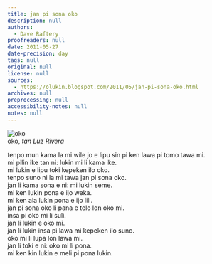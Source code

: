 ```yaml
---
title: jan pi sona oko
description: null
authors:
  - Dave Raftery
proofreaders: null
date: 2011-05-27
date-precision: day
tags: null
original: null
license: null
sources:
  - https://olukin.blogspot.com/2011/05/jan-pi-sona-oko.html
archives: null
preprocessing: null
accessibility-notes: null
notes: null
---
```


<!-- "Eye care/4 one-a-month" by Luz Rivera (https://www.flickr.com/photos/nieve44/525817053/). CC BY 4.0. -->
![oko](https://live.staticflickr.com/1247/525817053_4c0334e703_h.jpg)  \
oko, *tan Luz Rivera*

tenpo mun kama la mi wile jo e lipu sin pi ken lawa pi tomo tawa mi.  \
mi pilin ike tan ni: lukin mi li kama ike.  \
mi lukin e lipu toki kepeken ilo oko.  \
tenpo suno ni la mi tawa jan pi sona oko.  \
jan li kama sona e ni: mi lukin seme.  \
mi ken lukin pona e ijo weka.  \
mi ken ala lukin pona e ijo lili.  \
jan pi sona oko li pana e telo lon oko mi.  \
insa pi oko mi li suli.  \
jan li lukin e oko mi.  \
jan li lukin insa pi lawa mi kepeken ilo suno.  \
oko mi li lupa lon lawa mi.  \
jan li toki e ni: oko mi li pona.  \
mi ken kin lukin e meli pi pona lukin.
